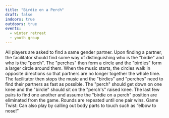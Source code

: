 ```yaml
---
title: "Birdie on a Perch"
draft: false
indoors: true
outdoors: true
events:
  - winter retreat
  - youth group
---
```


All players are asked to find a same gender partner. Upon finding a partner, the facilitator should find some way of distinguishing who is the "birdie" and who is the "perch". The "perches" then form a circle and the "birdies" form a larger circle around them. When the music starts, the circles walk in opposite directions so that partners are no longer together the whole time. The facilitator then stops the music and the "birdies" and "perches" need to find their partners as fast as possible. The "perch" should get down on one knee and the "birdie" should sit on the "perch's" raised knee. The last few pairs to find one another and assume the "birdie on a perch" position are eliminated from the game. Rounds are repeated until one pair wins. Game Twist: Can also play by calling out body parts to touch such as “elbow to nose!”
